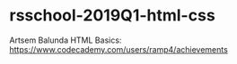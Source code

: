 # rsschool-2019Q1-html-css
Artsem Balunda
HTML Basics: https://www.codecademy.com/users/ramp4/achievements
